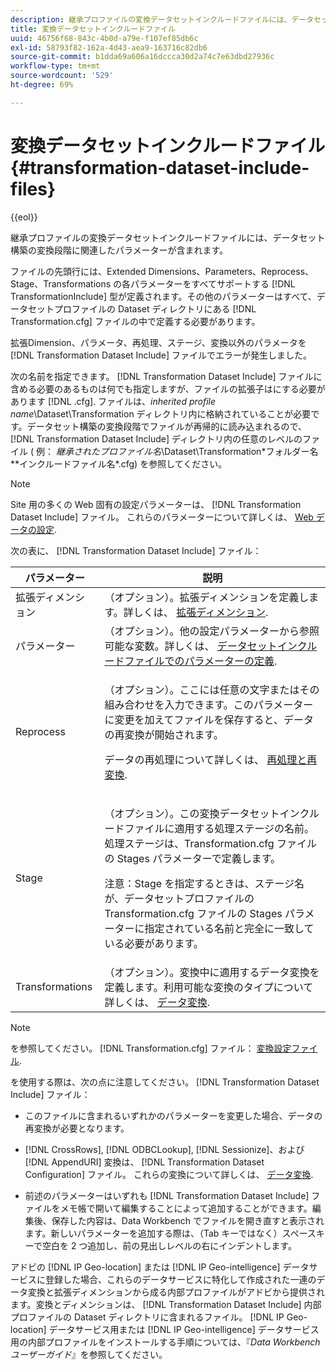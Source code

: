 ```yaml
---
description: 継承プロファイルの変換データセットインクルードファイルには、データセット構築の変換段階に関連したパラメーターが含まれます。
title: 変換データセットインクルードファイル
uuid: 46756f68-843c-4b0d-a79e-f107ef85db6c
exl-id: 58793f82-162a-4d43-aea9-163716c82db6
source-git-commit: b1dda69a606a16dccca30d2a74c7e63dbd27936c
workflow-type: tm+mt
source-wordcount: '529'
ht-degree: 69%

---
```


# 変換データセットインクルードファイル{#transformation-dataset-include-files}

{{eol}}

継承プロファイルの変換データセットインクルードファイルには、データセット構築の変換段階に関連したパラメーターが含まれます。

ファイルの先頭行には、Extended Dimensions、Parameters、Reprocess、Stage、Transformations の各パラメーターをすべてサポートする [!DNL TransformationInclude] 型が定義されます。その他のパラメーターはすべて、データセットプロファイルの Dataset ディレクトリにある [!DNL Transformation.cfg] ファイルの中で定義する必要があります。

拡張Dimension、パラメータ、再処理、ステージ、変換以外のパラメータを [!DNL Transformation Dataset Include] ファイルでエラーが発生しました。

次の名前を指定できます。 [!DNL Transformation Dataset Include] ファイルに含める必要のあるものは何でも指定しますが、ファイルの拡張子はにする必要があります [!DNL .cfg]. ファイルは、*inherited profile name*\Dataset\Transformation ディレクトリ内に格納されていることが必要です。データセット構築の変換段階でファイルが再帰的に読み込まれるので、 [!DNL Transformation Dataset Include] ディレクトリ内の任意のレベルのファイル ( 例： *継承されたプロファイル名*\Dataset\Transformation\*フォルダー名*\*インクルードファイル名*.cfg) を参照してください。

>[!NOTE]
>
>Site 用の多くの Web 固有の設定パラメーターは、 [!DNL Transformation Dataset Include] ファイル。 これらのパラメーターについて詳しくは、 [Web データの設定](../../../../home/c-dataset-const-proc/c-config-web-data/c-config-web-data.md#concept-9a306b65483a484bb3f6f3c1d7e77519).

次の表に、 [!DNL Transformation Dataset Include] ファイル：

<table id="table_7BD343888D9145BCBA889B531A4D18F8"> 
 <thead> 
  <tr> 
   <th colname="col1" class="entry"> パラメーター </th> 
   <th colname="col2" class="entry"> 説明 </th> 
  </tr> 
 </thead>
 <tbody> 
  <tr> 
   <td colname="col1"> 拡張ディメンション </td> 
   <td colname="col2"> （オプション）。拡張ディメンションを定義します。詳しくは、 <a href="../../../../home/c-dataset-const-proc/c-ex-dim/c-abt-ex-dim.md"> 拡張ディメンション</a>. </td> 
  </tr> 
  <tr> 
   <td colname="col1"> パラメーター </td> 
   <td colname="col2"> （オプション）。他の設定パラメーターから参照可能な変数。詳しくは、 <a href="../../../../home/c-dataset-const-proc/c-dataset-inc-files/c-def-param-dataset-inc-files/c-def-param-dataset-inc-files.md#concept-5ad06acc8dc44bf2a99643fafdd56b50"> データセットインクルードファイルでのパラメーターの定義</a>. </td> 
  </tr> 
  <tr> 
   <td colname="col1"> Reprocess </td> 
   <td colname="col2"> <p>（オプション）。ここには任意の文字またはその組み合わせを入力できます。このパラメーターに変更を加えてファイルを保存すると、データの再変換が開始されます。 </p> <p> データの再処理について詳しくは、 <a href="../../../../home/c-dataset-const-proc/c-reproc-retrans/c-unst-reproc-retrans.md"> 再処理と再変換</a>. </p> </td> 
  </tr> 
  <tr> 
   <td colname="col1"> Stage </td> 
   <td colname="col2"> <p>（オプション）。この<span class="wintitle">変換データセットインクルード</span>ファイルに適用する処理ステージの名前。処理ステージは、<span class="filepath">Transformation.cfg</span> ファイルの Stages パラメーターで定義します。 </p> <p> <p>注意：Stage を指定するときは、ステージ名が、データセットプロファイルの <span class="filepath">Transformation.cfg</span> ファイルの Stages パラメーターに指定されている名前と完全に一致している必要があります。 </p> </p> </td> 
  </tr> 
  <tr> 
   <td colname="col1"> Transformations </td> 
   <td colname="col2"> （オプション）。変換中に適用するデータ変換を定義します。利用可能な変換のタイプについて詳しくは、 <a href="../../../../home/c-dataset-const-proc/c-data-trans/c-abt-transf.md"> データ変換</a>. </td> 
  </tr> 
 </tbody> 
</table>

>[!NOTE]
>
>を参照してください。 [!DNL Transformation.cfg] ファイル： [変換設定ファイル](../../../../home/c-dataset-const-proc/c-trans-config-file/c-abt-trans-config-file.md).

を使用する際は、次の点に注意してください。 [!DNL Transformation Dataset Include] ファイル：

* このファイルに含まれるいずれかのパラメーターを変更した場合、データの再変換が必要となります。
* [!DNL CrossRows], [!DNL ODBCLookup], [!DNL Sessionize]、および [!DNL AppendURI] 変換は、 [!DNL Transformation Dataset Configuration] ファイル。 これらの変換について詳しくは、 [データ変換](../../../../home/c-dataset-const-proc/c-data-trans/c-abt-transf.md).

* 前述のパラメーターはいずれも [!DNL Transformation Dataset Include] ファイルをメモ帳で開いて編集することによって追加することができます。編集後、保存した内容は、Data Workbench でファイルを開き直すと表示されます。新しいパラメーターを追加する際は、（Tab キーではなく）スペースキーで空白を 2 つ追加し、前の見出しレベルの右にインデントします。

アドビの [!DNL IP Geo-location] または [!DNL IP Geo-intelligence]   データサービスに登録した場合、これらのデータサービスに特化して作成された一連のデータ変換と拡張ディメンションから成る内部プロファイルがアドビから提供されます。変換とディメンションは、 [!DNL Transformation Dataset Include] 内部プロファイルの Dataset ディレクトリに含まれるファイル。 [!DNL IP Geo-location] データサービス用または [!DNL IP Geo-intelligence] データサービス用の内部プロファイルをインストールする手順については、『*Data Workbench ユーザーガイド*』を参照してください。

